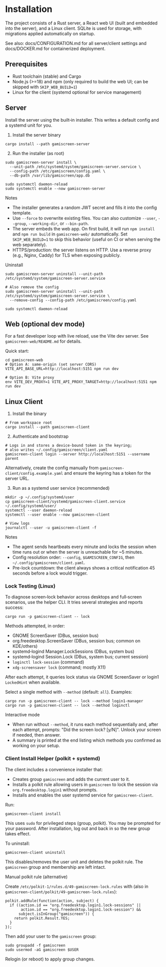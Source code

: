 # Installation

The project consists of a Rust server, a React web UI (built and embedded into the server), and a Linux client. SQLite is used for storage, with migrations applied automatically on startup.

See also: docs/CONFIGURATION.md for all server/client settings and docs/DOCKER.md for containerized deployment.

## Prerequisites

- Rust toolchain (stable) and Cargo
- Node.js (>=18) and npm (only required to build the web UI; can be skipped with `SKIP_WEB_BUILD=1`)
- Linux for the client (systemd optional for service management)

## Server

Install the server using the built‑in installer. This writes a default config and a systemd unit for you.

1) Install the server binary

```
cargo install --path gamiscreen-server
```

2) Run the installer (as root)

```
sudo gamiscreen-server install \
  --unit-path /etc/systemd/system/gamiscreen-server.service \
  --config-path /etc/gamiscreen/config.yaml \
  --db-path /var/lib/gamiscreen/app.db

sudo systemctl daemon-reload
sudo systemctl enable --now gamiscreen-server
```

Notes
- The installer generates a random JWT secret and fills it into the config template.
- Use `--force` to overwrite existing files. You can also customize `--user`, `--group`, `--working-dir`, or `--bin-path`.
- The server embeds the web app. On first build, it will run `npm install` and `npm run build` in `gamiscreen-web/` automatically. Set `SKIP_WEB_BUILD=1` to skip this behavior (useful on CI or when serving the web separately).
- HTTPS/production: the server listens on HTTP. Use a reverse proxy (e.g., Nginx, Caddy) for TLS when exposing publicly.

Uninstall

```
sudo gamiscreen-server uninstall --unit-path /etc/systemd/system/gamiscreen-server.service

# Also remove the config
sudo gamiscreen-server uninstall --unit-path /etc/systemd/system/gamiscreen-server.service \
  --remove-config --config-path /etc/gamiscreen/config.yaml

sudo systemctl daemon-reload
```

## Web (optional dev mode)

For a fast developer loop with live reload, use the Vite dev server. See `gamiscreen-web/README.md` for details.

Quick start:
```
cd gamiscreen-web
# Option A: same-origin (set server CORS)
VITE_API_BASE_URL=http://localhost:5151 npm run dev

# Option B: Vite proxy
env VITE_DEV_PROXY=1 VITE_API_PROXY_TARGET=http://localhost:5151 npm run dev
```

## Linux Client

1) Install the binary

```
# From workspace root
cargo install --path gamiscreen-client
```

2) Authenticate and bootstrap

```
# Logs in and stores a device-bound token in the keyring;
# also writes ~/.config/gamiscreen/client.yaml
gamiscreen-client login --server http://localhost:5151 --username parent
```

Alternatively, create the config manually from `gamiscreen-client/config.example.yaml` and ensure the keyring has a token for the server URL.

3) Run as a systemd user service (recommended)

```
mkdir -p ~/.config/systemd/user
cp gamiscreen-client/systemd/gamiscreen-client.service ~/.config/systemd/user/
systemctl --user daemon-reload
systemctl --user enable --now gamiscreen-client

# View logs
journalctl --user -u gamiscreen-client -f
```

Notes
- The agent sends heartbeats every minute and locks the session when time runs out or when the server is unreachable for ~5 minutes.
- Config resolution order: `--config`, `$GAMISCREEN_CONFIG`, then `~/.config/gamiscreen/client.yaml`.
- Pre-lock countdown: the client always shows a critical notification 45 seconds before a lock would trigger.

### Lock Testing (Linux)

To diagnose screen‑lock behavior across desktops and full‑screen scenarios, use the helper CLI. It tries several strategies and reports success:

```
cargo run -p gamiscreen-client -- lock
```

Methods attempted, in order:
- GNOME ScreenSaver (DBus, session bus)
- org.freedesktop.ScreenSaver (DBus, session bus; common on KDE/others)
- systemd‑logind Manager.LockSessions (DBus, system bus)
- systemd‑logind Session.Lock (DBus, system bus; current session)
- `loginctl lock-session` (command)
- `xdg-screensaver lock` (command; mostly X11)

After each attempt, it queries lock status via GNOME ScreenSaver or login1 `LockedHint` when available.

Select a single method with `--method` (default: `all`). Examples:

```
cargo run -p gamiscreen-client -- lock --method login1-manager
cargo run -p gamiscreen-client -- lock --method loginctl
```

Interactive mode
- When run without `--method`, it runs each method sequentially and, after each attempt, prompts: "Did the screen lock? [y/N]". Unlock your screen if needed, then answer.
- A summary is printed at the end listing which methods you confirmed as working on your setup.

### Client Install Helper (polkit + systemd)

The client includes a convenience installer that:
- Creates group `gamiscreen` and adds the current user to it.
- Installs a polkit rule allowing users in `gamiscreen` to lock the session via `org.freedesktop.login1` without prompts.
- Installs and enables the user systemd service for `gamiscreen-client`.

Run:

```
gamiscreen-client install
```

This uses `sudo` for privileged steps (group, polkit). You may be prompted for your password. After installation, log out and back in so the new group takes effect.

To uninstall:

```
gamiscreen-client uninstall
```

This disables/removes the user unit and deletes the polkit rule. The `gamiscreen` group and membership are left intact.

Manual polkit rule (alternative)

Create `/etc/polkit-1/rules.d/49-gamiscreen-lock.rules` with (also in `gamiscreen-client/polkit/49-gamiscreen-lock.rules`):

```
polkit.addRule(function(action, subject) {
  if ((action.id == "org.freedesktop.login1.lock-sessions" ||
       action.id == "org.freedesktop.login1.lock-session") &&
      subject.isInGroup("gamiscreen")) {
    return polkit.Result.YES;
  }
});
```

Then add your user to the `gamiscreen` group:

```
sudo groupadd -f gamiscreen
sudo usermod -aG gamiscreen $USER
```

Relogin (or reboot) to apply group changes.
